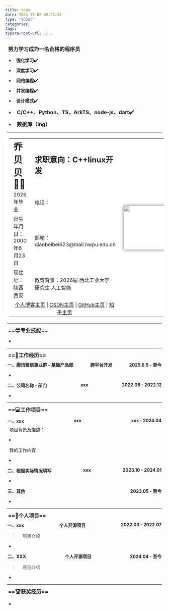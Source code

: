```yaml
---
title: tags
date: 2024-11-02 00:23:32
type: "about"
categories:
tags:
typora-root-url: ./..
---
```


### 努力学习成为一名合格的程序员

- #### 强化学习✔️

- #### 深度学习✔️

- #### 网络编程✔️

- #### 并发编程✔️

- #### 设计模式✔️

- ### C/C++、Python、TS、ArkTS、node-js、dart✔️

- ### 数据库（ing）

------



<table style="width: auto; table-layout: auto;">
	<tr style="height: 50px;">
		<td style="font-size: 1.8em;"><strong>乔贝贝👨‍💻</strong></td>
		<td style="font-size: 1.5em;"><strong>求职意向：C++linux开发</strong></td>
		<td rowspan="5" style="text-align: center;"> 
			<img src="\images\qiaobeibei.jpg" height="140" alt=""> 
		</td>
	</tr>
	<tr>
		<td>2026年毕业</td>
		<td>电话：</td>
	</tr>
	<tr>
		<td>出生年月日：2000年6月23日</td>
		<td>邮箱：qiaobeibei623@mail.nwpu.edu.cn</td>
	</tr>
	<tr>
		<td>现住址：陕西西安</td>
		<td>教育背景：2026届 西北工业大学 研究生 人工智能</td>
	</tr>
	<tr>
		<td colspan="2" style="text-align: center;">
			<a href="http://localhost:4000/">个人博客主页</a> | 
            <a href="https://blog.csdn.net/m0_63086198?spm=1000.2115.3001.5343">CSDN主页</a> | 
			<a href="https://github.com/qiaobeibei?tab=repositories">GitHub主页</a> | 
			<a href="https://www.zhihu.com/people/zhi-chi-tian-ya-10-23">知乎主页</a>
</td>       
	</tr>
</table>
<hr/>

### ==😎专业技能==

- 

<hr/>

### ==🏢工作经历==

<h4 style="display: flex;justify-content: space-between;">
<span>一、腾讯微信事业群 - 基础产品部</span><span>跨平台开发</span><span>2025.6.5 - 至今</span>
</h4>




- 

<h4 style="display: flex;justify-content: space-between;">
<span>二、公司名称 - 部门</span><span>xxx</span><span>2022.08 - 2022.12</span>
</h4>


- 

<hr/>

### ==💻工作项目==

<h4 style="display: flex;justify-content: space-between;">
<span>一、xxx</span><span>xxx</span><span>xxx - 2024.04</span>
</h4>

项目背景及描述：

- 

我的工作内容：

- 

<h4 style="display: flex;justify-content: space-between;">
<span>二、根据实际情况填写</span><span>xxx</span><span>2023.10 - 2024.01</span>
</h4>

- 

<h4 style="display: flex;justify-content: space-between;">
<span>三、其他</span><span>2023.05 - 至今</span>
</h4>


- 

<hr/>

### ==🚀个人项目==

<h4 style="display: flex;justify-content: space-between;">
<span>一、xxx</span><span>个人开源项目</span><span>2022.03 - 2022.07</span>
</h4>



> 项目介绍

- 

<h4  style="display: flex;justify-content: space-between;">
<span>二、XXX</span><span>个人开源项目</span><span>2024.04 - 至今</span>
</h4>



> 项目介绍

- 

<hr/>

### ==🏆获奖经历==

- 

<style>
    #write {
        padding: 25px 25px 0px;
    }
    hr {
        margin: 6px;
    }
    li {
        margin: 4px;
    }
    p {
        margin: 4px 13px;
    }
    li p{
        margin: 5px 0;
    }
    h1 {
        margin: 8px 15px;
    }
    h3 {
        margin: 9px;
    }
    h4 {
        margin: 7px;
    }
    figure {
        margin: 7px 0px;
    }
    blockquote {
        padding-left: 16px;
    }
    /* 链接下划线 */
    a {
        text-decoration:underline;
    }
    /* 图片阴影效果 */
    img {
        box-shadow: 0px 0px 10px rgba(0,0,0,.5);
    }
    /* 表格样式，去除边框显示 */
    table, table td, table tr, table th, th {
        font-weight: normal;
        padding: 3px 13px;
        border: 0px;
        background-color: #ffffff;
    }
</style>
